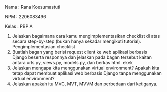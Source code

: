 Nama    : Rana Koesumastuti

NPM     : 2206083496

Kelas   : PBP A


1. Jelaskan bagaimana cara kamu mengimplementasikan checklist di atas secara step-by-step (bukan hanya sekadar mengikuti tutorial).
    Pengimplementasian checklist 
2. Buatlah bagan yang berisi request client ke web aplikasi berbasis Django beserta responnya dan jelaskan pada bagan tersebut kaitan antara urls.py, views.py, models.py, dan berkas html.
    ekek
3. Jelaskan mengapa kita menggunakan virtual environment? Apakah kita tetap dapat membuat aplikasi web berbasis Django tanpa menggunakan virtual environment?
4. Jelaskan apakah itu MVC, MVT, MVVM dan perbedaan dari ketiganya.